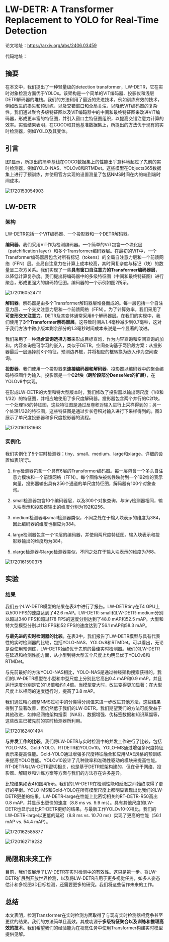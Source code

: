 # LW-DETR: A Transformer Replacement to YOLO for Real-Time Detection

论文地址：https://arxiv.org/abs/2406.03459

代码地址：

## 摘要

在本文中，我们提出了一种轻量级的detection transformer，LW-DETR，它在实时对象检测方面优于YOLOs。该架构是一个简单的ViT编码器、投影仪和浅层DETR解码器的堆栈。我们的方法利用了最近的先进技术，例如训练有效的技术，例如改进的损失和预训练，以及交错窗口和全局关注，以降低ViT编码器的复杂性。我们通过聚合多级特征图以及ViT编码器中的中间和最终特征图来改进ViT编码器，形成更丰富的特征图，并引入窗口主特征图组织，以提高交错注意力计算的效率。实验结果表明，在COCO和其他基准数据集上，所提出的方法优于现有的实时检测器，例如YOLO及其变体。

## 引言

图1显示，所提出的简单基线在COCO数据集上的性能出乎意料地超过了先前的实时检测器，例如YOLO-NAS、YOLOv8和RTMDet。这些模型在Objects365数据集上进行了预训练，并使用官方实现的设置测量了包括NMS时间在内的端到端时间成本。

![1720153054903](assets/1720153054903.png)

## LW-DETR

### 架构

LW-DETR包括一个ViT编码器、一个投影器和一个DETR解码器。

**编码器**。我们采用ViT作为检测编码器。一个简单的ViT包含一个块化层（patchification layer）和多个Transformer编码器层。在最初的ViT中，一个Transformer编码器层包含对所有标记（tokens）的全局自注意力层和一个前馈网络（FFN）层。全局自注意力在计算上成本较高，其时间复杂度与标记（块）的数量呈二次方关系。我们实现了一些**具有窗口自注意力的Transformer编码器层**，以降低计算复杂度。我们提出将编码器中的多级特征图（中间和最终特征图）进行聚合，形成更强大的编码特征图。编码器的一个示例如图2所示。

![1720160524711](assets/1720160524711.png)

**解码器**。解码器是由多个Transformer解码器层堆叠而成的。每一层包括一个自注意力层、一个交叉注意力层和一个前馈网络（FFN）。为了计算效率，我们采用了**可变形交叉注意力**。DETR及其变体通常采用6个解码器层。在我们的实现中，我们使用了**3个Transformer解码器层**。这导致时间从1.4毫秒减少到0.7毫秒，这对于我们方法中微小版本剩余部分的1.3毫秒时间成本来说是一个显著的改进。

我们采用了一种**混合查询选择方案**来形成目标查询，作为内容查询和空间查询的加和。内容查询是可学习的嵌入，类似于DETR。空间查询基于两阶段方案：从投影器最后一层选择前K个特征，预测边界框，并将相应的框转换为嵌入作为空间查询。

**投影器**。我们使用一个投影器来**连接编码器和解码器**。投影器以编码器中的聚合编码特征图作为输入。投影器是一个**C2f块（跨阶段部分DenseNet的扩展）**，在YOLOv8中实现。

在形成LW-DETR的大型和特大型版本时，我们修改了投影器以输出两尺度（1/8和1/32）的特征图，并相应地使用了多尺度解码器。投影器包含两个并行的C2f块。一个处理1/8的特征图，这些特征图是通过反卷积对输入进行上采样得到的；另一个处理1/32的特征图，这些特征图是通过步长卷积对输入进行下采样得到的。图3展示了单尺度投影器和多尺度投影器的流程。

![1720161181668](assets/1720161181668.png)

### 实例化

我们实例化了5个实时检测器：tiny、small、medium、large和xlarge。详细的设置如表1所示。

1. tiny检测器包含一个具有6层的Transformer编码器。每一层包含一个多头自注意力模块和一个前馈网络（FFN）。每个图像块被线性映射到一个192维的表示向量，投影器输出具有256个通道的单尺度特征图，解码器有100个对象查询。

2. small检测器包含10个编码器层，以及300个对象查询。与tiny检测器相同，输入块表示和投影器输出的维度分别为192和256。

3. medium检测器与small检测器类似，不同之处在于输入块表示的维度为384，因此编码器的维度也相应为384。

4. large检测器包含一个10层的编码器，并使用两尺度特征图。输入块表示和投影器输出的维度均为384。

5. xlarge检测器与large检测器类似，不同之处在于输入块表示的维度为768。

![1720161590375](assets/1720161590375.png)

## 实验

### 结果

我们五个LW-DETR模型的结果在表3中进行了报告。LW-DETRtiny在T4 GPU上以500 FPS的速度达到了42.6 mAP。LW-DETR-small和LW-DETR-medium分别以超过340 FPS和超过178 FPS的速度分别达到了48.0 mAP和52.5 mAP。大型和特大型模型分别以113 FPS和52 FPS的速度达到了56.1 mAP和58.3 mAP。

**与最先进的实时检测器的比较**。在表3中，我们报告了LW-DETR模型与具有代表性的实时检测器的比较，包括YOLO-NAS、YOLOv8和RTMDet。可以看出，无论是否使用预训练，LW-DETR始终优于先前的最佳实时检测器。我们的LW-DETR在延迟和检测性能方面，从小型到特大型五个尺度上均明显优于YOLOv8和RTMDet。

与先前最好的方法YOLO-NAS相比，YOLO-NAS是通过神经架构搜索获得的，我们的LW-DETR模型在小型和中型尺度上分别比它高出0.4 mAP和0.9 mAP，并且运行速度分别是它的1.6倍和约1.4倍。当模型变大时，改进变得更加显著：在大型尺度上以相同的速度运行时，提高了3.8 mAP。

我们通过精心调整NMS过程中的分类得分阈值来进一步改进其他方法，这些结果得到了显著改善，但仍然低于我们的LW-DETR。我们期望我们的方法可能受益于其他改进，如神经网络架构搜索（NAS）、数据增强、伪标签数据和知识蒸馏等，这些改进已被先前的实时检测器所利用。

![1720162401494](assets/1720162401494.png)

**与并发工作的比较**。我们将LW-DETR与实时检测中的并发工作进行了比较，包括YOLO-MS、Gold-YOLO、RTDETR和YOLOv10。YOLO-MS通过增强多尺度特征表示来提高性能。Gold-YOLO通过增强多尺度特征融合和应用MAE风格的预训练来提高YOLO性能。YOLOv10设计了几种效率和准确性驱动的模块来提高性能。RT-DETR与LW-DETR密切相关，也是基于DETR框架构建的，但在骨干网络、投影器、解码器和训练方案等方面与我们的方法存在许多差异。

比较结果如表4和图4所示。我们的LW-DETR在检测性能和延迟之间始终取得了更好的平衡。YOLO-MS和Gold-YOLO在所有模型尺度上都明显表现出比我们的LW-DETR更差的结果。LW-DETR-large在性能上比密切相关的RT-DETR-R50高出0.8 mAP，并显示出更快的速度（8.8 ms vs. 9.9 ms）。具有其他尺度的LW-DETR也显示出比RT-DETR更好的结果。与最新工作YOLOv10-X相比，我们的LW-DETR-large以更低的延迟（8.8 ms vs. 10.70 ms）实现了更高的性能（56.1 mAP vs. 54.4 mAP）。

![1720162585877](assets/1720162585877.png)

![1720162719232](assets/1720162719232.png)

## 局限和未来工作

目前，我们仅展示了LW-DETR在实时检测中的有效性。这只是第一步。将LW-DETR扩展到开放世界检测，以及将LW-DETR应用于更多视觉任务，如多人姿态估计和多视图3D目标检测，还需要更多的研究。我们将这些留作未来的工作。

## 总结

本文表明，检测Transformer在实时检测方面取得了与现有实时检测器相竞争甚至更优的结果。我们的方法简单且高效。其成功源于**多级特征聚合以及训练和推理高效的技术**。我们希望我们的经验能为在视觉任务中使用Transformer构建实时模型提供见解。